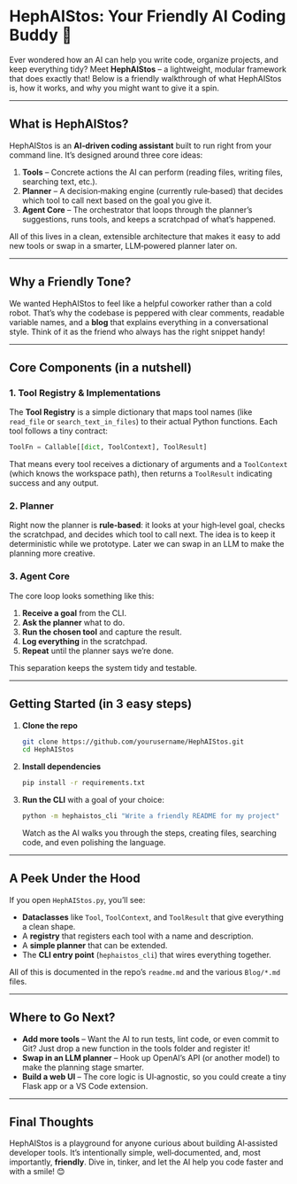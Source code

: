 # HephAIStos: Your Friendly AI Coding Buddy 🎉

Ever wondered how an AI can help you write code, organize projects, and keep everything tidy? Meet **HephAIStos** – a lightweight, modular framework that does exactly that! Below is a friendly walkthrough of what HephAIStos is, how it works, and why you might want to give it a spin.

---

## What is HephAIStos?

HephAIStos is an **AI‑driven coding assistant** built to run right from your command line. It’s designed around three core ideas:

1. **Tools** – Concrete actions the AI can perform (reading files, writing files, searching text, etc.).
2. **Planner** – A decision‑making engine (currently rule‑based) that decides which tool to call next based on the goal you give it.
3. **Agent Core** – The orchestrator that loops through the planner’s suggestions, runs tools, and keeps a scratchpad of what’s happened.

All of this lives in a clean, extensible architecture that makes it easy to add new tools or swap in a smarter, LLM‑powered planner later on.

---

## Why a Friendly Tone?

We wanted HephAIStos to feel like a helpful coworker rather than a cold robot. That’s why the codebase is peppered with clear comments, readable variable names, and a **blog** that explains everything in a conversational style. Think of it as the friend who always has the right snippet handy!

---

## Core Components (in a nutshell)

### 1. Tool Registry & Implementations

The **Tool Registry** is a simple dictionary that maps tool names (like `read_file` or `search_text_in_files`) to their actual Python functions. Each tool follows a tiny contract:

```python
ToolFn = Callable[[dict, ToolContext], ToolResult]
```

That means every tool receives a dictionary of arguments and a `ToolContext` (which knows the workspace path), then returns a `ToolResult` indicating success and any output.

### 2. Planner

Right now the planner is **rule‑based**: it looks at your high‑level goal, checks the scratchpad, and decides which tool to call next. The idea is to keep it deterministic while we prototype. Later we can swap in an LLM to make the planning more creative.

### 3. Agent Core

The core loop looks something like this:

1. **Receive a goal** from the CLI.
2. **Ask the planner** what to do.
3. **Run the chosen tool** and capture the result.
4. **Log everything** in the scratchpad.
5. **Repeat** until the planner says we’re done.

This separation keeps the system tidy and testable.

---

## Getting Started (in 3 easy steps)

1. **Clone the repo**
   ```bash
   git clone https://github.com/yourusername/HephAIStos.git
   cd HephAIStos
   ```
2. **Install dependencies**
   ```bash
   pip install -r requirements.txt
   ```
3. **Run the CLI** with a goal of your choice:
   ```bash
   python -m hephaistos_cli "Write a friendly README for my project"
   ```
   Watch as the AI walks you through the steps, creating files, searching code, and even polishing the language.

---

## A Peek Under the Hood

If you open `HephAIStos.py`, you’ll see:

- **Dataclasses** like `Tool`, `ToolContext`, and `ToolResult` that give everything a clean shape.
- A **registry** that registers each tool with a name and description.
- A **simple planner** that can be extended.
- The **CLI entry point** (`hephaistos_cli`) that wires everything together.

All of this is documented in the repo’s `readme.md` and the various `Blog/*.md` files.

---

## Where to Go Next?

- **Add more tools** – Want the AI to run tests, lint code, or even commit to Git? Just drop a new function in the tools folder and register it!
- **Swap in an LLM planner** – Hook up OpenAI’s API (or another model) to make the planning stage smarter.
- **Build a web UI** – The core logic is UI‑agnostic, so you could create a tiny Flask app or a VS Code extension.

---

## Final Thoughts

HephAIStos is a playground for anyone curious about building AI‑assisted developer tools. It’s intentionally simple, well‑documented, and, most importantly, **friendly**. Dive in, tinker, and let the AI help you code faster and with a smile! 😊
